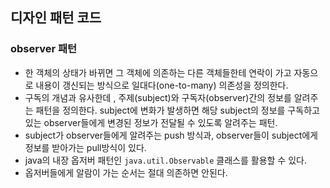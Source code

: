 ## 디자인 패턴 코드 

### observer 패턴
* 한 객체의 상태가 바뀌면 그 객체에 의존하는 다른 객체들한테 연락이 가고 자동으로 내용이 갱신되는 방식으로 일대다(one-to-many) 의존성을 정의한다.
* 구독의 개념과 유사한데 , 주제(subject)와 구독자(observer)간의 정보를 알려주는 패턴을 정의한다.
subject에 변화가 발생하면 해당 subject의 정보를 구독하고 있는 observer들에게 변경된 정보가 전달될 수 있도록 알려주는 패턴.
* subject가 observer들에게 알려주는 push 방식과, observer들이 subject에게 정보를 받아가는 pull방식이 있다.
* java의 내장 옵저버 패턴인 `java.util.Observable` 클래스를 활용할 수 있다. 
* 옵저버들에게 알람이 가는 순서는 절대 의존하면 안된다. 
